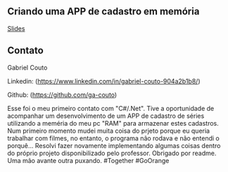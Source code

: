 ## Criando uma APP de cadastro em memória

[Slides](dio-dotnet-poo-lab-2.pdf)

## Contato

Gabriel Couto

Linkedin:  (https://www.linkedin.com/in/gabriel-couto-904a2b1b8/)

Github:  (https://github.com/ga-couto)

Esse foi o meu primeiro contato com "C#/.Net". Tive a oportunidade de acompanhar um desenvolvimento de um APP de cadastro de séries utilizando a meméria do meu pc "RAM" para armazenar estes cadastros.
Num primeiro momento mudei muita coisa do prjeto porque eu queria trabalhar com filmes, no entanto, o programa não rodava e não entendi o porquê... Resolvi fazer novamente implementando algumas coisas dentro do próprio projeto disponibilizado pelo professor. Obrigado por readme. Uma mão avante outra puxando. #Together #GoOrange